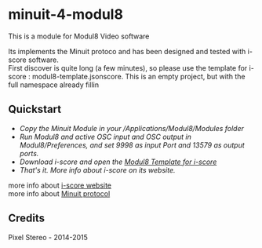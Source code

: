 # minuit-4-modul8
This is a module for Modul8 Video software

Its implements the Minuit protoco and has been designed and tested with i-score software.    
First discover is quite long (a few minutes), so please use the template for i-score : modul8-template.jsonscore. This is an empty project, but with the full namespace already fillin    

## Quickstart
* *Copy the Minuit Module in your /Applications/Modul8/Modules folder*
* *Run Modul8 and active OSC input and OSC output in Modul8/Preferences, and set 9998 as input Port and 13579 as output ports.*
* *Download i-score and open the [Modul8 Template for i-score](https://raw.githubusercontent.com/PixelStereo/minuit-4-modul8/master/modul8-template.scorejson)*
* *That's it. More info about i-score on its website.*

more info about [i-score website](http://i-score.org)    
more info about [Minuit protocol](https://github.com/Minuit/minuit)    


## Credits    
Pixel Stereo - 2014-2015

